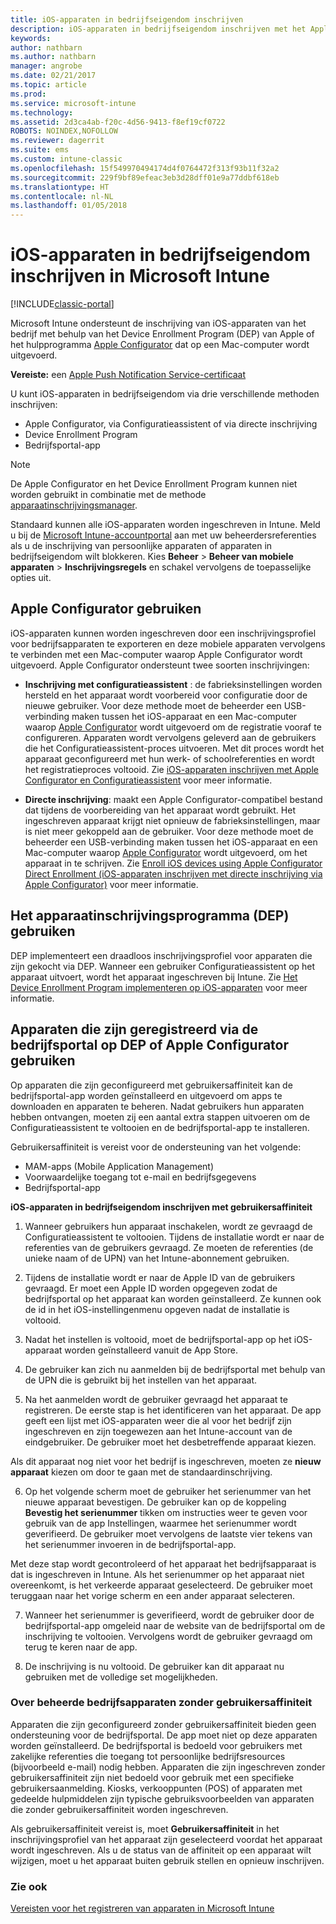 ```yaml
---
title: iOS-apparaten in bedrijfseigendom inschrijven
description: iOS-apparaten in bedrijfseigendom inschrijven met het Apple Device Enrollment Program (DEP) of Apple Configurator
keywords: 
author: nathbarn
ms.author: nathbarn
manager: angrobe
ms.date: 02/21/2017
ms.topic: article
ms.prod: 
ms.service: microsoft-intune
ms.technology: 
ms.assetid: 2d3ca4ab-f20c-4d56-9413-f8ef19cf0722
ROBOTS: NOINDEX,NOFOLLOW
ms.reviewer: dagerrit
ms.suite: ems
ms.custom: intune-classic
ms.openlocfilehash: 15f549970494174d4f0764472f313f93b11f32a2
ms.sourcegitcommit: 229f9bf89efeac3eb3d28dff01e9a77ddbf618eb
ms.translationtype: HT
ms.contentlocale: nl-NL
ms.lasthandoff: 01/05/2018
---
```

# <a name="enroll-corporate-owned-ios-devices-in-microsoft-intune"></a>iOS-apparaten in bedrijfseigendom inschrijven in Microsoft Intune

[!INCLUDE[classic-portal](../includes/classic-portal.md)]

Microsoft Intune ondersteunt de inschrijving van iOS-apparaten van het bedrijf met behulp van het Device Enrollment Program (DEP) van Apple of het hulpprogramma [Apple Configurator](https://go.microsoft.com/fwlink/?LinkId=518017) dat op een Mac-computer wordt uitgevoerd.

**Vereiste:** een [Apple Push Notification Service-certificaat](set-up-ios-and-mac-management-with-microsoft-intune.md)

U kunt iOS-apparaten in bedrijfseigendom via drie verschillende methoden inschrijven:

- Apple Configurator, via Configuratieassistent of via directe inschrijving
- Device Enrollment Program
- Bedrijfsportal-app

>[!NOTE]
>De Apple Configurator en het Device Enrollment Program kunnen niet worden gebruikt in combinatie met de methode [apparaatinschrijvingsmanager](enroll-corporate-owned-devices-with-the-device-enrollment-manager-in-microsoft-intune.md).

Standaard kunnen alle iOS-apparaten worden ingeschreven in Intune. Meld u bij de [Microsoft Intune-accountportal](https://manage.microsoft.com) aan met uw beheerdersreferenties als u de inschrijving van persoonlijke apparaten of apparaten in bedrijfseigendom wilt blokkeren. Kies **Beheer** > **Beheer van mobiele apparaten** > **Inschrijvingsregels** en schakel vervolgens de toepasselijke opties uit.

## <a name="use-apple-configurator"></a>Apple Configurator gebruiken

iOS-apparaten kunnen worden ingeschreven door een inschrijvingsprofiel voor bedrijfsapparaten te exporteren en deze mobiele apparaten vervolgens te verbinden met een Mac-computer waarop Apple Configurator wordt uitgevoerd. Apple Configurator ondersteunt twee soorten inschrijvingen:

- **Inschrijving met configuratieassistent** : de fabrieksinstellingen worden hersteld en het apparaat wordt voorbereid voor configuratie door de nieuwe gebruiker. Voor deze methode moet de beheerder een USB-verbinding maken tussen het iOS-apparaat en een Mac-computer waarop [Apple Configurator](https://go.microsoft.com/fwlink/?LinkId=518017) wordt uitgevoerd om de registratie vooraf te configureren. Apparaten wordt vervolgens geleverd aan de gebruikers die het Configuratieassistent-proces uitvoeren. Met dit proces wordt het apparaat geconfigureerd met hun werk- of schoolreferenties en wordt het registratieproces voltooid. Zie [ iOS-apparaten inschrijven met Apple Configurator en Configuratieassistent](ios-setup-assistant-enrollment-in-microsoft-intune.md) voor meer informatie.

- **Directe inschrijving**: maakt een Apple Configurator-compatibel bestand dat tijdens de voorbereiding van het apparaat wordt gebruikt. Het ingeschreven apparaat krijgt niet opnieuw de fabrieksinstellingen, maar is niet meer gekoppeld aan de gebruiker. Voor deze methode moet de beheerder een USB-verbinding maken tussen het iOS-apparaat en een Mac-computer waarop [Apple Configurator](https://go.microsoft.com/fwlink/?LinkId=518017) wordt uitgevoerd, om het apparaat in te schrijven. Zie [Enroll iOS devices using Apple Configurator Direct Enrollment (iOS-apparaten inschrijven met directe inschrijving via Apple Configurator)](ios-direct-enrollment-in-microsoft-intune.md) voor meer informatie.

## <a name="use-the-device-enrollment-program-dep"></a>Het apparaatinschrijvingsprogramma (DEP) gebruiken
DEP implementeert een draadloos inschrijvingsprofiel voor apparaten die zijn gekocht via DEP. Wanneer een gebruiker Configuratieassistent op het apparaat uitvoert, wordt het apparaat ingeschreven bij Intune. Zie [Het Device Enrollment Program implementeren op iOS-apparaten](ios-device-enrollment-program-in-microsoft-intune.md) voor meer informatie.

## <a name="use-the-company-portal-on-dep-enrolled-or-apple-configurator-enrolled-devices"></a>Apparaten die zijn geregistreerd via de bedrijfsportal op DEP of Apple Configurator gebruiken

Op apparaten die zijn geconfigureerd met gebruikersaffiniteit kan de bedrijfsportal-app worden geïnstalleerd en uitgevoerd om apps te downloaden en apparaten te beheren. Nadat gebruikers hun apparaten hebben ontvangen, moeten zij een aantal extra stappen uitvoeren om de Configuratieassistent te voltooien en de bedrijfsportal-app te installeren.

Gebruikersaffiniteit is vereist voor de ondersteuning van het volgende:
  - MAM-apps (Mobile Application Management)
  - Voorwaardelijke toegang tot e-mail en bedrijfsgegevens
  - Bedrijfsportal-app

**iOS-apparaten in bedrijfseigendom inschrijven met gebruikersaffiniteit**
1. Wanneer gebruikers hun apparaat inschakelen, wordt ze gevraagd de Configuratieassistent te voltooien. Tijdens de installatie wordt er naar de referenties van de gebruikers gevraagd. Ze moeten de referenties (de unieke naam of de UPN) van het Intune-abonnement gebruiken.

2. Tijdens de installatie wordt er naar de Apple ID van de gebruikers gevraagd. Er moet een Apple ID worden opgegeven zodat de bedrijfsportal op het apparaat kan worden geïnstalleerd. Ze kunnen ook de id in het iOS-instellingenmenu opgeven nadat de installatie is voltooid.

3. Nadat het instellen is voltooid, moet de bedrijfsportal-app op het iOS-apparaat worden geïnstalleerd vanuit de App Store.

4. De gebruiker kan zich nu aanmelden bij de bedrijfsportal met behulp van de UPN die is gebruikt bij het instellen van het apparaat.

5. Na het aanmelden wordt de gebruiker gevraagd het apparaat te registreren. De eerste stap is het identificeren van het apparaat. De app geeft een lijst met iOS-apparaten weer die al voor het bedrijf zijn ingeschreven en zijn toegewezen aan het Intune-account van de eindgebruiker. De gebruiker moet het desbetreffende apparaat kiezen.

  Als dit apparaat nog niet voor het bedrijf is ingeschreven, moeten ze **nieuw apparaat** kiezen om door te gaan met de standaardinschrijving.

6. Op het volgende scherm moet de gebruiker het serienummer van het nieuwe apparaat bevestigen. De gebruiker kan op de koppeling **Bevestig het serienummer** tikken om instructies weer te geven voor gebruik van de app Instellingen, waarmee het serienummer wordt geverifieerd. De gebruiker moet vervolgens de laatste vier tekens van het serienummer invoeren in de bedrijfsportal-app.

  Met deze stap wordt gecontroleerd of het apparaat het bedrijfsapparaat is dat is ingeschreven in Intune. Als het serienummer op het apparaat niet overeenkomt, is het verkeerde apparaat geselecteerd. De gebruiker moet teruggaan naar het vorige scherm en een ander apparaat selecteren.

7. Wanneer het serienummer is geverifieerd, wordt de gebruiker door de bedrijfsportal-app omgeleid naar de website van de bedrijfsportal om de inschrijving te voltooien. Vervolgens wordt de gebruiker gevraagd om terug te keren naar de app.

8. De inschrijving is nu voltooid. De gebruiker kan dit apparaat nu gebruiken met de volledige set mogelijkheden.

### <a name="about-corporate-owned-managed-devices-with-no-user-affinity"></a>Over beheerde bedrijfsapparaten zonder gebruikersaffiniteit

Apparaten die zijn geconfigureerd zonder gebruikersaffiniteit bieden geen ondersteuning voor de bedrijfsportal. De app moet niet op deze apparaten worden geïnstalleerd. De bedrijfsportal is bedoeld voor gebruikers met zakelijke referenties die toegang tot persoonlijke bedrijfsresources (bijvoorbeeld e-mail) nodig hebben. Apparaten die zijn ingeschreven zonder gebruikersaffiniteit zijn niet bedoeld voor gebruik met een specifieke gebruikersaanmelding. Kiosks, verkooppunten (POS) of apparaten met gedeelde hulpmiddelen zijn typische gebruiksvoorbeelden van apparaten die zonder gebruikersaffiniteit worden ingeschreven.

Als gebruikersaffiniteit vereist is, moet **Gebruikersaffiniteit** in het inschrijvingsprofiel van het apparaat zijn geselecteerd voordat het apparaat wordt ingeschreven. Als u de status van de affiniteit op een apparaat wilt wijzigen, moet u het apparaat buiten gebruik stellen en opnieuw inschrijven.



### <a name="see-also"></a>Zie ook
[Vereisten voor het registreren van apparaten in Microsoft Intune](prerequisites-for-enrollment.md)
